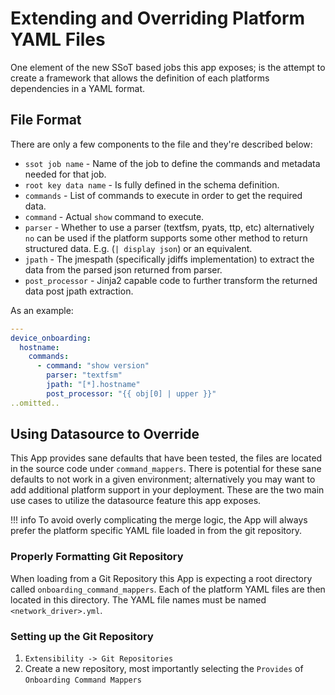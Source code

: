 # Extending and Overriding Platform YAML Files

One element of the new SSoT based jobs this app exposes; is the attempt to create a framework that allows the definition of each platforms dependencies in a YAML format. 

## File Format
There are only a few components to the file and they're described below:

- `ssot job name` - Name of the job to define the commands and metadata needed for that job.
- `root key data name` - Is fully defined in the schema definition.
- `commands` - List of commands to execute in order to get the required data.
- `command` - Actual `show` command to execute.
- `parser` - Whether to use a parser (textfsm, pyats, ttp, etc) alternatively `no` can be used if the platform supports some other method to return structured data. E.g. (`| display json`) or an equivalent.
- `jpath` - The jmespath (specifically jdiffs implementation) to extract the data from the parsed json returned from parser.
- `post_processor` - Jinja2 capable code to further transform the returned data post jpath extraction.

As an example:

```yaml
---
device_onboarding:
  hostname:
    commands:
      - command: "show version"
        parser: "textfsm"
        jpath: "[*].hostname"
        post_processor: "{{ obj[0] | upper }}"
..omitted..
```

## Using Datasource to Override

This App provides sane defaults that have been tested, the files are located in the source code under `command_mappers`. There is potential for these sane defaults to not work in a given environment; alternatively you may want to add additional platform support in your deployment. These are the two main use cases to utilize the datasource feature this app exposes.

!!! info
    To avoid overly complicating the merge logic, the App will always prefer the platform specific YAML file loaded in from the git repository.

### Properly Formatting Git Repository

When loading from a Git Repository this App is expecting a root directory called `onboarding_command_mappers`. Each of the platform YAML files are then located in this directory. The YAML file names must be named `<network_driver>.yml`.

### Setting up the Git Repository

1. `Extensibility -> Git Repositories`
2. Create a new repository, most importantly selecting the `Provides` of `Onboarding Command Mappers`
